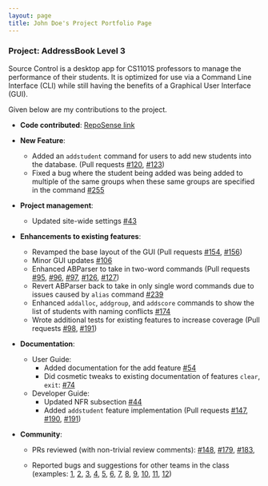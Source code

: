 ```yaml
---
layout: page
title: John Doe's Project Portfolio Page
---
```


### Project: AddressBook Level 3

Source Control is a desktop app for CS1101S professors to manage the performance of their students. It is optimized for use via a Command Line Interface (CLI) while still having the benefits of a Graphical User Interface (GUI).

Given below are my contributions to the project.

* **Code contributed**: [RepoSense link](https://nus-cs2103-ay2122s1.github.io/tp-dashboard/?search=&sort=groupTitle&sortWithin=title&since=2021-09-17&timeframe=commit&mergegroup=&groupSelect=groupByRepos&breakdown=false&tabOpen=true&tabType=authorship&tabAuthor=leonghongfai&tabRepo=AY2122S1-CS2103T-W08-2%2Ftp%5Bmaster%5D&authorshipIsMergeGroup=false&authorshipFileTypes=docs~functional-code~test-code~other&authorshipIsBinaryFileTypeChecked=false)


* **New Feature**: 
  * Added an `addstudent` command for users to add new students into the database. (Pull requests 
    [\#120](https://github.com/AY2122S1-CS2103T-W08-2/tp/pull/120), 
    [\#123](https://github.com/AY2122S1-CS2103T-W08-2/tp/pull/123))
  * Fixed a bug where the student being added was being added to multiple of the same groups when these same groups are specified in the command
    [\#255](https://github.com/AY2122S1-CS2103T-W08-2/tp/pull/255)


* **Project management**:
    * Updated site-wide settings
      [\#43](https://github.com/AY2122S1-CS2103T-W08-2/tp/pull/43)
      

* **Enhancements to existing features**:
    * Revamped the base layout of the GUI (Pull requests 
      [\#154](https://github.com/AY2122S1-CS2103T-W08-2/tp/pull/154), 
      [\#156](https://github.com/AY2122S1-CS2103T-W08-2/tp/pull/156))
    * Minor GUI updates 
      [\#106](https://github.com/AY2122S1-CS2103T-W08-2/tp/pull/106)
    * Enhanced ABParser to take in two-word commands (Pull requests
      [\#95](https://github.com/AY2122S1-CS2103T-W08-2/tp/pull/95),
      [\#96](https://github.com/AY2122S1-CS2103T-W08-2/tp/pull/96),
      [\#97](https://github.com/AY2122S1-CS2103T-W08-2/tp/pull/97), 
      [\#126](https://github.com/AY2122S1-CS2103T-W08-2/tp/pull/126),
      [\#127](https://github.com/AY2122S1-CS2103T-W08-2/tp/pull/127))
    * Revert ABParser back to take in only single word commands due to issues caused by `alias` command
      [\#239](https://github.com/AY2122S1-CS2103T-W08-2/tp/pull/239)
    * Enhanced `addalloc`, `addgroup`, and `addscore` commands to show the list of students with naming conflicts 
      [\#174](https://github.com/AY2122S1-CS2103T-W08-2/tp/pull/174)
    * Wrote additional tests for existing features to increase coverage (Pull requests
      [\#98](https://github.com/AY2122S1-CS2103T-W08-2/tp/pull/98), 
      [\#191](https://github.com/AY2122S1-CS2103T-W08-2/tp/pull/191))
   

* **Documentation**:
    * User Guide:
        * Added documentation for the add feature [\#54](https://github.com/AY2122S1-CS2103T-W08-2/tp/pull/54)
        * Did cosmetic tweaks to existing documentation of features `clear`, `exit`: [\#74]()
    * Developer Guide:
        * Updated NFR subsection [\#44](https://github.com/AY2122S1-CS2103T-W08-2/tp/pull/44)
        * Added `addstudent` feature implementation (Pull requests 
          [\#147](https://github.com/AY2122S1-CS2103T-W08-2/tp/pull/147),
          [\#190](https://github.com/AY2122S1-CS2103T-W08-2/tp/pull/190),
          [\#191](https://github.com/AY2122S1-CS2103T-W08-2/tp/pull/191))


* **Community**:
    * PRs reviewed (with non-trivial review comments): 
      [\#148](https://github.com/AY2122S1-CS2103T-W08-2/tp/pull/148), 
      [\#179](https://github.com/AY2122S1-CS2103T-W08-2/tp/pull/179), 
      [\#183](https://github.com/AY2122S1-CS2103T-W08-2/tp/pull/183),
      
    * Reported bugs and suggestions for other teams in the class 
      (examples: 
      [1](https://github.com/AY2122S1-CS2103-F10-2/tp/issues/111), 
      [2](https://github.com/AY2122S1-CS2103-F10-2/tp/issues/112), 
      [3](https://github.com/AY2122S1-CS2103-F10-2/tp/issues/118),
      [4](https://github.com/AY2122S1-CS2103-F10-2/tp/issues/119),
      [5](https://github.com/AY2122S1-CS2103-F10-2/tp/issues/121),
      [6](https://github.com/AY2122S1-CS2103-F10-2/tp/issues/127),
      [7](https://github.com/AY2122S1-CS2103-F10-2/tp/issues/134),
      [8](https://github.com/AY2122S1-CS2103-F10-2/tp/issues/135),
      [9](https://github.com/AY2122S1-CS2103-F10-2/tp/issues/163),
      [10](https://github.com/AY2122S1-CS2103-F10-2/tp/issues/140),
      [11](https://github.com/AY2122S1-CS2103-F10-2/tp/issues/142),
      [12](https://github.com/AY2122S1-CS2103-F10-2/tp/issues/144))
      